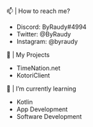   📫 | How to reach me?
 - Discord: ByRaudy#4994
 - Twitter: @ByRaudy
 - Instagram: @byraudy

  🔭 | My Projects
 - TimeNation.net
 - KotoriClient

  🌱 | I’m currently learning
 - Kotlin
 - App Development
 - Software Development

<!-- 🔭 I’m currently working on ...
- 🌱 I’m currently learning ...
- 👯 I’m looking to collaborate on ...
- 🤔 I’m looking for help with ...
- 💬 Ask me about ...
- 📫 How to reach me: ...
- 😄 Pronouns: ...
- ⚡ Fun fact: ...-->
